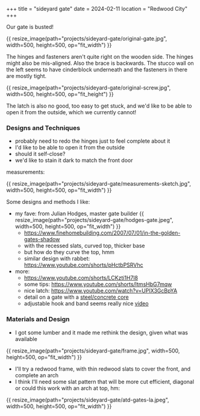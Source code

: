 +++
title = "sideyard gate"
date = 2024-02-11
location = "Redwood City"
+++

Our gate is busted!

{{ resize_image(path="projects/sideyard-gate/original-gate.jpg", width=500, height=500, op="fit_width") }}

The hinges and fasteners aren't quite right on the wooden side.
The hinges might also be mis-aligned.
Also the brace is backwards.
The stucco wall on the left seems to have cinderblock underneath
and the fasteners in there are mostly tight.

{{ resize_image(path="projects/sideyard-gate/original-screw.jpg", width=500, height=500, op="fit_height") }}

The latch is also no good, too easy to get stuck,
and we'd like to be able to open it from the outside, which we currently cannot!


### Designs and Techniques

- probably need to redo the hinges just to feel complete about it
- I'd like to be able to open it from the outside
- should it self-close?
- we'd like to stain it dark to match the front door

measurements:

{{ resize_image(path="projects/sideyard-gate/measurements-sketch.jpg", width=500, height=500, op="fit_width") }}


Some designs and methods I like:
- my fave: from Julian Hodges, master gate builder
{{ resize_image(path="projects/sideyard-gate/hodges-gate.jpeg", width=500, height=500, op="fit_width") }}
    - https://www.finehomebuilding.com/2007/07/01/in-the-golden-gates-shadow
    - with the recessed slats, curved top, thicker base
    - but how do they curve the top, hmm
    - similar design with rabbet: https://www.youtube.com/shorts/pHctbPSRVhc
- more:
    - https://www.youtube.com/shorts/LCKzti1H7l8
    - some tips: https://www.youtube.com/shorts/ItmsHbG7mqw
    - nice latch: https://www.youtube.com/watch?v=UPIX3GcBpYA
    - detail on a gate with a [steel/concrete core](https://www.finehomebuilding.com/membership/pdf/14540/021129110.pdf)
    - adjustable hook and band seems really nice [video](https://www.youtube.com/watch?v=2JiGxM6N3Oo)


### Materials and Design

- I got some lumber and it made me rethink the design, given what was available

{{ resize_image(path="projects/sideyard-gate/frame.jpg", width=500, height=500, op="fit_width") }}

- I'll try a redwood frame, with thin redwood slats to cover the front, and complete an arch
- I think I'll need some slat pattern that will be more cut efficient,
diagonal or could this work with an arch at top, hm:

{{ resize_image(path="projects/sideyard-gate/atd-gates-la.jpeg", width=500, height=500, op="fit_width") }}
